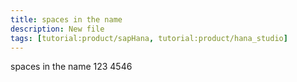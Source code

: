 ```yaml
---
title: spaces in the name
description: New file
tags: [tutorial:product/sapHana, tutorial:product/hana_studio]
---
```


spaces in the name
123
4546
